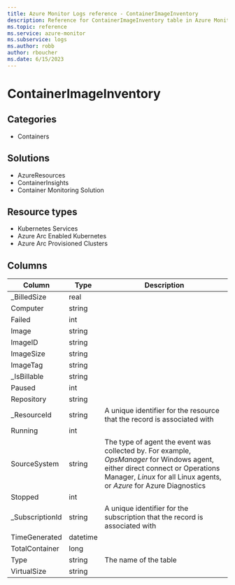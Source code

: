 ```yaml
---
title: Azure Monitor Logs reference - ContainerImageInventory
description: Reference for ContainerImageInventory table in Azure Monitor Logs.
ms.topic: reference
ms.service: azure-monitor
ms.subservice: logs
ms.author: robb
author: rboucher
ms.date: 6/15/2023
---
```


# ContainerImageInventory

 

## Categories

- Containers
## Solutions

- AzureResources
- ContainerInsights
- Container Monitoring Solution
## Resource types

- Kubernetes Services
- Azure Arc Enabled Kubernetes
- Azure Arc Provisioned Clusters




## Columns

| Column | Type | Description |
| --- | --- | --- |
| _BilledSize | real |  |
| Computer | string |  |
| Failed | int |  |
| Image | string |  |
| ImageID | string |  |
| ImageSize | string |  |
| ImageTag | string |  |
| _IsBillable | string |  |
| Paused | int |  |
| Repository | string |  |
| _ResourceId | string | A unique identifier for the resource that the record is associated with |
| Running | int |  |
| SourceSystem | string | The type of agent the event was collected by. For example, *OpsManager* for Windows agent, either direct connect or Operations Manager, *Linux* for all Linux agents, or *Azure* for Azure Diagnostics |
| Stopped | int |  |
| _SubscriptionId | string | A unique identifier for the subscription that the record is associated with |
| TimeGenerated | datetime |  |
| TotalContainer | long |  |
| Type | string | The name of the table |
| VirtualSize | string |  |

